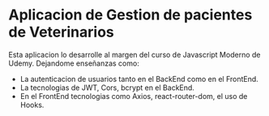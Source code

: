 # Aplicacion de Gestion de pacientes de Veterinarios

Esta aplicacion lo desarrolle al margen del curso de Javascript Moderno de Udemy. Dejandome enseñanzas como:

- La autenticacion de usuarios tanto en el BackEnd como en el FrontEnd.
- La tecnologias de JWT, Cors, bcrypt en el BackEnd.
- En el FrontEnd tecnologias como Axios, react-router-dom, el uso de Hooks.
